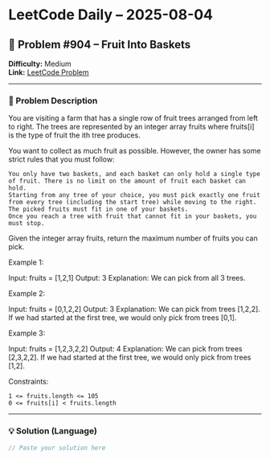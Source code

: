 # LeetCode Daily – 2025-08-04

## 🧠 Problem #904 – **Fruit Into Baskets**
**Difficulty:** Medium  
**Link:** [LeetCode Problem](https://leetcode.com/problems/fruit-into-baskets)

---

### 📝 Problem Description

You are visiting a farm that has a single row of fruit trees arranged from left to right. The trees are represented by an integer array fruits where fruits[i] is the type of fruit the ith tree produces.

You want to collect as much fruit as possible. However, the owner has some strict rules that you must follow:


	You only have two baskets, and each basket can only hold a single type of fruit. There is no limit on the amount of fruit each basket can hold.
	Starting from any tree of your choice, you must pick exactly one fruit from every tree (including the start tree) while moving to the right. The picked fruits must fit in one of your baskets.
	Once you reach a tree with fruit that cannot fit in your baskets, you must stop.


Given the integer array fruits, return the maximum number of fruits you can pick.

 
Example 1:


Input: fruits = [1,2,1]
Output: 3
Explanation: We can pick from all 3 trees.


Example 2:


Input: fruits = [0,1,2,2]
Output: 3
Explanation: We can pick from trees [1,2,2].
If we had started at the first tree, we would only pick from trees [0,1].


Example 3:


Input: fruits = [1,2,3,2,2]
Output: 4
Explanation: We can pick from trees [2,3,2,2].
If we had started at the first tree, we would only pick from trees [1,2].


 
Constraints:


	1 <= fruits.length <= 105
	0 <= fruits[i] < fruits.length

---

### 💡 Solution (Language)

```cpp
// Paste your solution here
